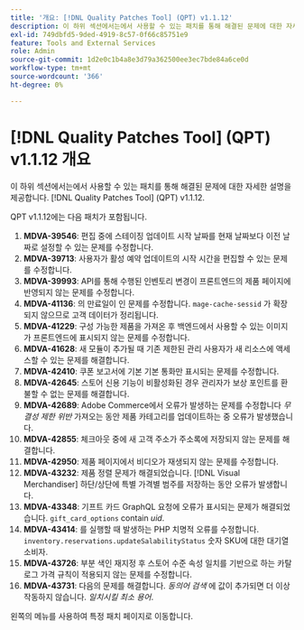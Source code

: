 ```yaml
---
title: '개요: [!DNL Quality Patches Tool] (QPT) v1.1.12'
description: 이 하위 섹션에서는에서 사용할 수 있는 패치를 통해 해결된 문제에 대한 자세한 설명을 제공합니다. [!DNL Quality Patches Tool] (QPT) v1.1.12.
exl-id: 749dbfd5-9ded-4919-8c57-0f66c85751e9
feature: Tools and External Services
role: Admin
source-git-commit: 1d2e0c1b4a8e3d79a362500ee3ec7bde84a6ce0d
workflow-type: tm+mt
source-wordcount: '366'
ht-degree: 0%

---
```


# [!DNL Quality Patches Tool] (QPT) v1.1.12 개요

이 하위 섹션에서는에서 사용할 수 있는 패치를 통해 해결된 문제에 대한 자세한 설명을 제공합니다. [!DNL Quality Patches Tool] (QPT) v1.1.12.

QPT v1.1.12에는 다음 패치가 포함됩니다.

1. **MDVA-39546**: 편집 중에 스테이징 업데이트 시작 날짜를 현재 날짜보다 이전 날짜로 설정할 수 있는 문제를 수정합니다.
1. **MDVA-39713**: 사용자가 활성 예약 업데이트의 시작 시간을 편집할 수 있는 문제를 수정합니다.
1. **MDVA-39993**: API를 통해 수행된 인벤토리 변경이 프론트엔드의 제품 페이지에 반영되지 않는 문제를 수정합니다.
1. **MDVA-41136**: 의 만료일이 인 문제를 수정합니다. `mage-cache-sessid` 가 확장되지 않으므로 고객 데이터가 정리됩니다.
1. **MDVA-41229**: 구성 가능한 제품을 가져온 후 백엔드에서 사용할 수 있는 이미지가 프론트엔드에 표시되지 않는 문제를 수정합니다.
1. **MDVA-41628**: 새 모듈이 추가될 때 기존 제한된 관리 사용자가 새 리소스에 액세스할 수 있는 문제를 해결합니다.
1. **MDVA-42410**: 쿠폰 보고서에 기본 기본 통화만 표시되는 문제를 수정합니다.
1. **MDVA-42645**: 스토어 신용 기능이 비활성화된 경우 관리자가 보상 포인트를 환불할 수 없는 문제를 해결합니다.
1. **MDVA-42689**: Adobe Commerce에서 오류가 발생하는 문제를 수정합니다 *무결성 제한 위반* 가져오는 동안 제품 카테고리를 업데이트하는 중 오류가 발생했습니다.
1. **MDVA-42855**: 체크아웃 중에 새 고객 주소가 주소록에 저장되지 않는 문제를 해결합니다.
1. **MDVA-42950**: 제품 페이지에서 비디오가 재생되지 않는 문제를 수정합니다.
1. **MDVA-43232**: 제품 정렬 문제가 해결되었습니다. [!DNL Visual Merchandiser] 하단/상단에 특별 가격별 범주를 저장하는 동안 오류가 발생합니다.
1. **MDVA-43348**: 기프트 카드 GraphQL 요청에 오류가 표시되는 문제가 해결되었습니다. `gift_card_options` contain *uid*.
1. **MDVA-43414**: 를 실행할 때 발생하는 PHP 치명적 오류를 수정합니다. `inventory.reservations.updateSalabilityStatus` 숫자 SKU에 대한 대기열 소비자.
1. **MDVA-43726**: 부분 색인 재지정 후 스토어 수준 속성 일치를 기반으로 하는 카탈로그 가격 규칙이 적용되지 않는 문제를 수정합니다.
1. **MDVA-43731**: 다음의 문제를 해결합니다. *동의어 검색* 에 값이 추가되면 더 이상 작동하지 않습니다. *일치시킬 최소 용어*.

왼쪽의 메뉴를 사용하여 특정 패치 페이지로 이동합니다.
